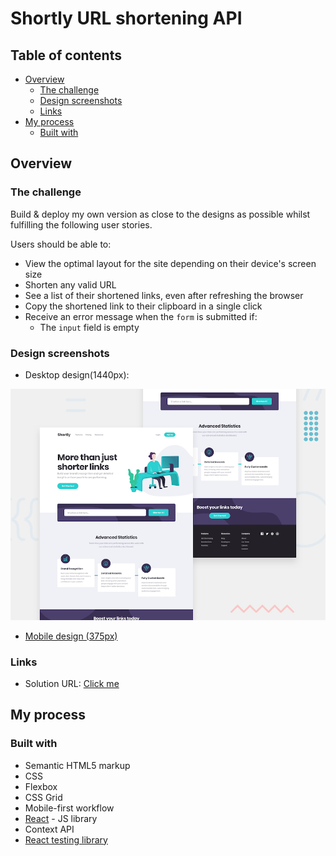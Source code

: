 # Shortly URL shortening API

## Table of contents

- [Overview](#overview)
  - [The challenge](#the-challenge)
  - [Design screenshots](#Design-screenshots)
  - [Links](#links)
- [My process](#my-process)
  - [Built with](#built-with)

## Overview

### The challenge

Build & deploy my own version as close to the designs as possible whilst fulfilling the following user stories.

Users should be able to:

- View the optimal layout for the site depending on their device's screen size
- Shorten any valid URL
- See a list of their shortened links, even after refreshing the browser
- Copy the shortened link to their clipboard in a single click
- Receive an error message when the `form` is submitted if:
  - The `input` field is empty

### Design screenshots

- Desktop design(1440px):

![Desktop design preview for the Shortly URL shortening API coding challenge](./design/desktop-preview.jpg)

- [Mobile design (375px)](./design/mobile-design.jpg)

### Links

- Solution URL: [Click me](https://url-shortner.netlify.app/)

## My process

### Built with

- Semantic HTML5 markup
- CSS
- Flexbox
- CSS Grid
- Mobile-first workflow
- [React](https://reactjs.org/) - JS library
- Context API
- [React testing library](https://testing-library.com/docs/react-testing-library/intro/)
